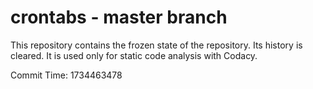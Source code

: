 # crontabs - master branch

This repository contains the frozen state of the repository.
Its history is cleared. It is used only for static code
analysis with Codacy.

Commit Time: 1734463478